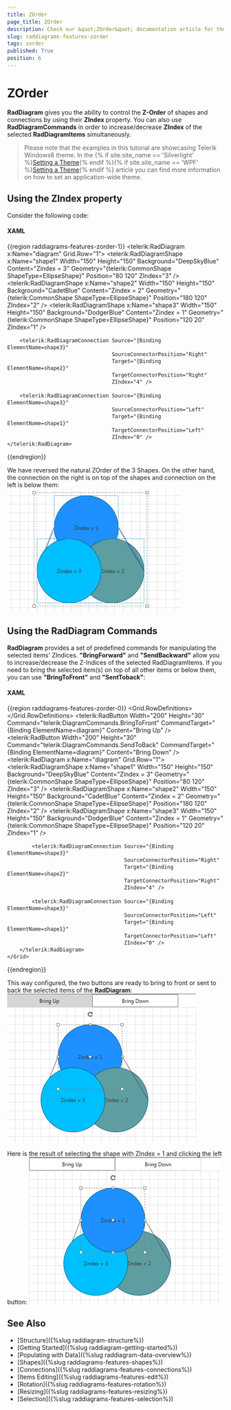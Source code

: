 ```yaml
---
title: ZOrder
page_title: ZOrder
description: Check our &quot;ZOrder&quot; documentation article for the RadDiagram WPF control.
slug: raddiagrams-features-zorder
tags: zorder
published: True
position: 6
---
```


# ZOrder

__RadDiagram__ gives you the ability to control the __Z-Order__ of shapes and connections by using their __ZIndex__ property. You can also use __RadDiagramCommands__ in order to increase/decrease __ZIndex__ of the selected __RadDiagramItems__ simultaneously.	  

>Please note that the examples in this tutorial are showcasing Telerik Windows8 theme. In the {% if site.site_name == 'Silverlight' %}[Setting a Theme](http://www.telerik.com/help/silverlight/common-styling-apperance-setting-theme.html#Setting_Application-Wide_Built-In_Theme_in_the_Code-Behind){% endif %}{% if site.site_name == 'WPF' %}[Setting a Theme](http://www.telerik.com/help/wpf/common-styling-apperance-setting-theme-wpf.html#Setting_Application-Wide_Built-In_Theme_in_the_Code-Behind){% endif %} article you can find more information on how to set an application-wide theme.

## Using the ZIndex property

Consider the following code:
		
#### __XAML__
{{region raddiagrams-features-zorder-1}}
	<telerik:RadDiagram x:Name="diagram" Grid.Row="1">
		<telerik:RadDiagramShape x:Name="shape1" 
								 Width="150"
								 Height="150"
								 Background="DeepSkyBlue"
								 Content="Zindex = 3"
								 Geometry="{telerik:CommonShape ShapeType=EllipseShape}"
								 Position="80 120"
								 ZIndex="3" />
		<telerik:RadDiagramShape x:Name="shape2" 
								 Width="150"
								 Height="150"
								 Background="CadetBlue"
								 Content="Zindex = 2"
								 Geometry="{telerik:CommonShape ShapeType=EllipseShape}"
								 Position="180 120"
								 ZIndex="2" />
		<telerik:RadDiagramShape x:Name="shape3" 
								 Width="150"
								 Height="150"
								 Background="DodgerBlue"
								 Content="Zindex = 1"
								 Geometry="{telerik:CommonShape ShapeType=EllipseShape}"
								 Position="120 20"
								 ZIndex="1" />

		<telerik:RadDiagramConnection Source="{Binding ElementName=shape3}" 
									  SourceConnectorPosition="Right"
									  Target="{Binding ElementName=shape2}"
									  TargetConnectorPosition="Right"
									  ZIndex="4" />

		<telerik:RadDiagramConnection Source="{Binding ElementName=shape3}" 
									  SourceConnectorPosition="Left"
									  Target="{Binding ElementName=shape1}"
									  TargetConnectorPosition="Left"
									  ZIndex="0" />
	</telerik:RadDiagram>
{{endregion}}

We have reversed the natural ZOrder of the 3 Shapes. On the other hand, the connection on the right is on top of the shapes and connection on the left is below them: 
![Rad Diagrams-Features-ZIndex](images/RadDiagrams-Features-ZIndex.png)

## Using the RadDiagram Commands

__RadDiagram__ provides a set of predefined commands for manipulating the selected items' ZIndices. __"BringForward"__ and __"SendBackward"__ allow you to increase/decrease the Z-Indices of the selected RadDiagramItems. If you need to bring the selected item(s) on top of all other items or below them, you can use __"BringToFront"__ and __"SentToback"__:
		
#### __XAML__
{{region raddiagrams-features-zorder-0}}
	<Grid>
		<Grid.RowDefinitions>
			<RowDefinition Height="Auto" />
			<RowDefinition Height="*" />
		</Grid.RowDefinitions>
		<StackPanel Orientation="Horizontal">
			<telerik:RadButton Width="200" 
							   Height="30"
							   Command="telerik:DiagramCommands.BringToFront"
							   CommandTarget="{Binding ElementName=diagram}"
							   Content="Bring Up" />
			<telerik:RadButton Width="200" 
							   Height="30"
							   Command="telerik:DiagramCommands.SendToBack"
							   CommandTarget="{Binding ElementName=diagram}"
							   Content="Bring Down" />
		</StackPanel>
		<telerik:RadDiagram x:Name="diagram" Grid.Row="1">
			<telerik:RadDiagramShape x:Name="shape1" 
									 Width="150"
									 Height="150"
									 Background="DeepSkyBlue"
									 Content="Zindex = 3"
									 Geometry="{telerik:CommonShape ShapeType=EllipseShape}"
									 Position="80 120"
									 ZIndex="3" />
			<telerik:RadDiagramShape x:Name="shape2" 
									 Width="150"
									 Height="150"
									 Background="CadetBlue"
									 Content="Zindex = 2"
									 Geometry="{telerik:CommonShape ShapeType=EllipseShape}"
									 Position="180 120"
									 ZIndex="2" />
			<telerik:RadDiagramShape x:Name="shape3" 
									 Width="150"
									 Height="150"
									 Background="DodgerBlue"
									 Content="Zindex = 1"
									 Geometry="{telerik:CommonShape ShapeType=EllipseShape}"
									 Position="120 20"
									 ZIndex="1" />

			<telerik:RadDiagramConnection Source="{Binding ElementName=shape3}" 
										  SourceConnectorPosition="Right"
										  Target="{Binding ElementName=shape2}"
										  TargetConnectorPosition="Right"
										  ZIndex="4" />

			<telerik:RadDiagramConnection Source="{Binding ElementName=shape3}" 
										  SourceConnectorPosition="Left"
										  Target="{Binding ElementName=shape1}"
										  TargetConnectorPosition="Left"
										  ZIndex="0" />
		</telerik:RadDiagram>
	</Grid>
{{endregion}}

This way configured, the two buttons are ready to bring to front or sent to back the selected items of the __RadDiagram__: 
![raddiagrams-features-zindex-bringup 1](images/raddiagrams-features-zindex-bringup1.png)

Here is the result of selecting the shape with ZIndex = 1 and clicking the left button:
![raddiagrams-features-zindex-bringup 2](images/raddiagrams-features-zindex-bringup2.png)

## See Also
 * [Structure]({%slug raddiagram-structure%})
 * [Getting Started]({%slug raddiagram-getting-started%})
 * [Populating with Data]({%slug raddiagram-data-overview%})
 * [Shapes]({%slug raddiagrams-features-shapes%})
 * [Connections]({%slug raddiagrams-features-connections%})
 * [Items Editing]({%slug raddiagrams-features-edit%})
 * [Rotation]({%slug raddiagrams-features-rotation%})
 * [Resizing]({%slug raddiagrams-features-resizing%})
 * [Selection]({%slug raddiagrams-features-selection%})